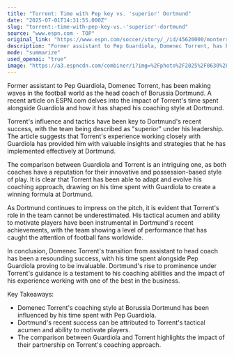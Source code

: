 ```yaml
---
title: "Torrent: Time with Pep key vs. 'superior' Dortmund"
date: "2025-07-01T14:31:55.000Z"
slug: "torrent:-time-with-pep-key-vs.-'superior'-dortmund"
source: "www.espn.com - TOP"
original_link: "https://www.espn.com/soccer/story/_/id/45620000/monterrey-torrent-guardiola-key-dortmund"
description: "Former assistant to Pep Guardiola, Domenec Torrent, has been making a name for himself as the head coach of Borussia Dortmund. His time spent alongside Guardiola has shaped his coaching style at Dortmund, with the team being described as 'superior' under his leadership. Torrent's experience with Guardiola has provided him with valuable insights and strategies that he has effectively implemented at Dortmund.  The comparison between Guardiola and Torrent is intriguing, as both coaches are known for their innovative and possession-based style of play. Torrent has been able to adapt and evolve his coaching approach, drawing on his time with Guardiola to create a winning formula at Dortmund. His tactical acumen and ability to motivate players have been instrumental in Dortmund's recent achievements.  As Dortmund continues to impress on the pitch, Torrent's role in the team cannot be underestimated. The team's level of performance under his guidance has caught the attention of football fans worldwide. His transition from assistant to head coach has been a success, with his experience working alongside Guardiola proving to be invaluable in Dortmund's rise to prominence.  In conclusion, Domenec Torrent's coaching abilities and the impact of his time with Guardiola have been key factors in Dortmund's recent success. His tactical acumen, ability to motivate players, and innovative coaching style have set Dortmund on a path to continued achievement on the football pitch."
mode: "summarize"
used_openai: "true"
image: "https://a3.espncdn.com/combiner/i?img=%2Fphoto%2F2025%2F0630%2Fr1513181_1296x729_16%2D9.jpg"
---
```


Former assistant to Pep Guardiola, Domenec Torrent, has been making waves in the football world as the head coach of Borussia Dortmund. A recent article on ESPN.com delves into the impact of Torrent's time spent alongside Guardiola and how it has shaped his coaching style at Dortmund.

Torrent's influence and tactics have been key to Dortmund's recent success, with the team being described as "superior" under his leadership. The article suggests that Torrent's experience working closely with Guardiola has provided him with valuable insights and strategies that he has implemented effectively at Dortmund.

The comparison between Guardiola and Torrent is an intriguing one, as both coaches have a reputation for their innovative and possession-based style of play. It is clear that Torrent has been able to adapt and evolve his coaching approach, drawing on his time spent with Guardiola to create a winning formula at Dortmund.

As Dortmund continues to impress on the pitch, it is evident that Torrent's role in the team cannot be underestimated. His tactical acumen and ability to motivate players have been instrumental in Dortmund's recent achievements, with the team showing a level of performance that has caught the attention of football fans worldwide.

In conclusion, Domenec Torrent's transition from assistant to head coach has been a resounding success, with his time spent alongside Pep Guardiola proving to be invaluable. Dortmund's rise to prominence under Torrent's guidance is a testament to his coaching abilities and the impact of his experience working with one of the best in the business.

Key Takeaways:
- Domenec Torrent's coaching style at Borussia Dortmund has been influenced by his time spent with Pep Guardiola.
- Dortmund's recent success can be attributed to Torrent's tactical acumen and ability to motivate players.
- The comparison between Guardiola and Torrent highlights the impact of their partnership on Torrent's coaching approach.